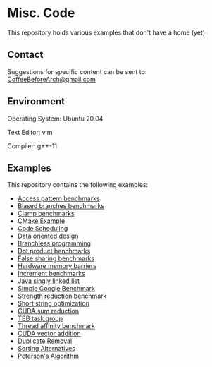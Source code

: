 # Misc. Code

This repository holds various examples that don't have a home (yet)

## Contact

Suggestions for specific content can be sent to: CoffeeBeforeArch@gmail.com

## Environment 

Operating System: Ubuntu 20.04

Text Editor: vim

Compiler: g++-11

## Examples

This repository contains the following examples:

- [Access pattern benchmarks](access_patterns)
- [Biased branches benchmarks](biased_branches)
- [Clamp benchmarks](clamp)
- [CMake Example](cmake_example)
- [Code Scheduling](code_scheduling)
- [Data oriented design](dod)
- [Branchless programming](conditions)
- [Dot product benchmarks](dot_product)
- [False sharing benchmarks](false_sharing)
- [Hardware memory barriers](hw_barrier)
- [Increment benchmarks](inc_bench)
- [Java singly linked list](java_sll)
- [Simple Google Benchmark](simple_bench)
- [Strength reduction benchmark](strength_reduction)
- [Short string optimization](strings)
- [CUDA sum reduction](sum_reduction)
- [TBB task group](task_group)
- [Thread affinity benchmark](thread_affinity)
- [CUDA vector addition](vector_add)
- [Duplicate Removal](duplicate_removal)
- [Sorting Alternatives](sorting)
- [Peterson's Algorithm](peterson)
